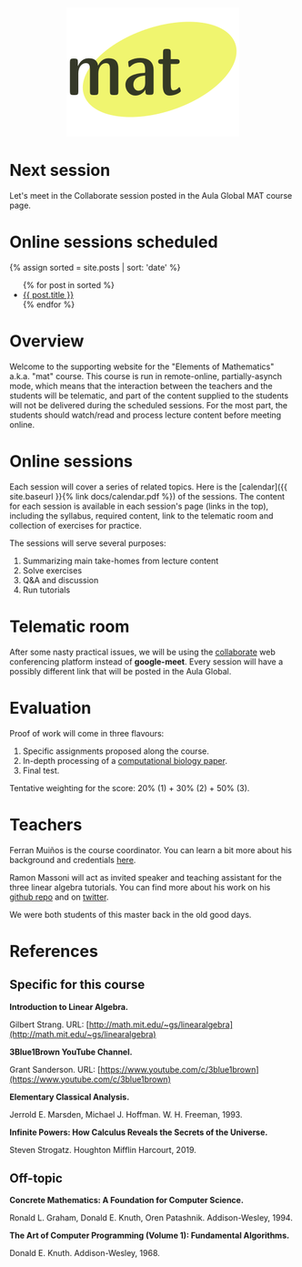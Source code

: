 <p align="center">
  <img src="images/logo-mat.png" alt="MAT's logo"/>
</p>


# Next session 

Let's meet in the Collaborate session posted in the Aula Global MAT course page.


# Online sessions scheduled

{% assign sorted = site.posts | sort: 'date' %}
<ul>
  {% for post in sorted %}
    <li>
      <a href="{{site.baseurl}}{{ post.url }}">{{ post.title }}</a>
    </li>
  {% endfor %}
</ul>


# Overview

Welcome to the supporting website for the "Elements of Mathematics" a.k.a. "mat" course. This course is run in remote-online, 
partially-asynch mode, which means that the interaction between the teachers and the students will be telematic, and part 
of the content supplied to the students will not be delivered during the scheduled sessions. For the most part, the 
students should watch/read and process lecture content before meeting online.


# Online sessions

Each session will cover a series of related topics. Here is the [calendar]({{ site.baseurl }}{% link docs/calendar.pdf %})
of the sessions. The content for each session is available in each session's page (links in the top), including 
the syllabus, required content, link to the telematic room and collection of exercises for practice.

The sessions will serve several purposes:

1. Summarizing main take-homes from lecture content
2. Solve exercises
3. Q&A and discussion
4. Run tutorials


# Telematic room

After some nasty practical issues, we will be using the [collaborate](https://www.blackboard.com/teaching-learning/collaboration-web-conferencing/blackboard-collaborate) 
web conferencing platform instead of **google-meet**. Every session will have a possibly different link that will be posted in the Aula Global.


# Evaluation

Proof of work will come in three flavours:

1. Specific assignments proposed along the course.
2. In-depth processing of a [computational biology paper](https://random-computational-biology-papers.org).
3. Final test.

Tentative weighting for the score: 20% (1) + 30% (2) + 50% (3).

# Teachers

Ferran Muiños is the course coordinator. You can learn a bit more about his background and credentials 
[here](https://www.upf.edu/web/bioinformatics/entry/-/-/ferran_muinos-irbbarcelona_org/adscripcion/ferran-mui%C3%B1os).

Ramon Massoni will act as invited speaker and teaching assistant for the three linear algebra tutorials. 
You can find more about his work on his [github repo](https://github.com/massonix) and on [twitter](https://twitter.com/rmassonix).

We were both students of this master back in the old good days.

# References

## Specific for this course

**Introduction to Linear Algebra.**

Gilbert Strang. URL: [http://math.mit.edu/~gs/linearalgebra](http://math.mit.edu/~gs/linearalgebra)

**3Blue1Brown YouTube Channel.**

Grant Sanderson. URL: [https://www.youtube.com/c/3blue1brown](https://www.youtube.com/c/3blue1brown)

**Elementary Classical Analysis.** 

Jerrold E. Marsden, Michael J. Hoffman. W. H. Freeman, 1993.

**Infinite Powers: How Calculus Reveals the Secrets of the Universe.**

Steven Strogatz. Houghton Mifflin Harcourt, 2019.

## Off-topic

**Concrete Mathematics: A Foundation for Computer Science.**

Ronald L. Graham, Donald E. Knuth, Oren Patashnik. Addison-Wesley, 1994.

**The Art of Computer Programming (Volume 1): Fundamental Algorithms.**

Donald E. Knuth. Addison-Wesley, 1968.
